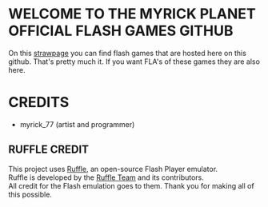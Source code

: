 # WELCOME TO THE MYRICK PLANET OFFICIAL FLASH GAMES GITHUB
On this [strawpage](https://myrick.straw.page/) you can find flash games that are hosted here on this github.
That's pretty much it. If you want FLA's of these games they are also here.
# CREDITS
- myrick_77 (artist and programmer)
## RUFFLE CREDIT
This project uses [Ruffle](https://ruffle.rs/), an open-source Flash Player emulator.  
Ruffle is developed by the [Ruffle Team](https://github.com/ruffle-rs/ruffle) and its contributors.  
All credit for the Flash emulation goes to them. Thank you for making all of this possible.
